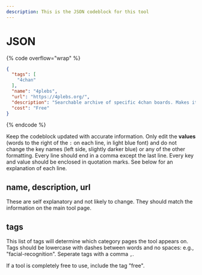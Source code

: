 ```yaml
---
description: This is the JSON codeblock for this tool
---
```


# JSON

{% code overflow="wrap" %}
```json
{
  "tags": [
    "4chan"
  ],
  "name": "4plebs",
  "url": "https://4plebs.org/",
  "description": "Searchable archive of specific 4chan boards. Makes it possible to read threads after they are purged from 4chan.",
  "cost": "Free"
}
```
{% endcode %}

Keep the codeblock updated with accurate information. Only edit the **values** (words to the right of the `:` on each line, in light blue font) and do not change the key names (left side, slightly darker blue) or any of the other formatting. Every line should end in a comma except the last line. Every key and value should be enclosed in quotation marks. See below for an explanation of each line.&#x20;

## name, description, url

These are self explanatory and not likely to change. They should match the information on the main tool page.

## tags

This list of tags will determine which category pages the tool appears on. Tags should be lowercase with dashes between words and no spaces: e.g., "facial-recognition". Seperate tags with a comma `,`.

If a tool is completely free to use, include the tag "free".

